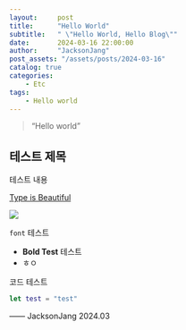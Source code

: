 ```yaml
---
layout:     post
title:      "Hello World"
subtitle:   " \"Hello World, Hello Blog\""
date:       2024-03-16 22:00:00
author:     "JacksonJang"
post_assets: "/assets/posts/2024-03-16"
catalog: true
categories:
    - Etc
tags:
    - Hello world
---
```


> “Hello world”

## 테스트 제목

테스트 내용

[Type is Beautiful](http://www.typeisbeautiful.com/)

<img src="{{ '/assets/logo.jpg' | relative_url }}">
<!-- <img src="{{ page.post_assets }}/github.png"> -->

`font` 테스트

* **Bold Test** 테스트 
* ㅎㅇ


코드 테스트

```swift
let test = "test"
```

—— JacksonJang 2024.03
